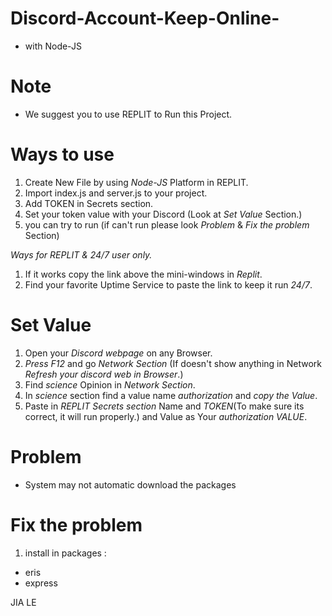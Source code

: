 # Discord-Account-Keep-Online-
- with Node-JS

# Note
- We suggest you to use REPLIT to Run this Project.

# Ways to use
  1. Create New File by using *Node-JS* Platform in REPLIT.
  2. Import index.js and server.js to your project.
  3. Add TOKEN in Secrets section.
  4. Set your token value with your Discord (Look at *Set Value* Section.)
  5. you can try to run (if can't run please look *Problem* & *Fix the problem* Section)
  
   *Ways for REPLIT & 24/7 user only.*
  1. If it works copy the link above the mini-windows in *Replit*.
  2. Find your favorite Uptime Service to paste the link to keep it run *24/7*. 

# Set Value
  1. Open your *Discord webpage* on any Browser.
  2. *Press F12* and go *Network Section* (If doesn't show anything in Network *Refresh your discord web in Browser*.)
  3. Find *science* Opinion in *Network Section*.
  4. In *science* section find a value name *authorization* and *copy the Value*.
  5. Paste in *REPLIT Secrets section* Name and *TOKEN*(To make sure its correct, it will run properly.) and Value as Your *authorization VALUE*.

# Problem
  
  - System may not automatic download the packages

# Fix the problem
1. install in packages :
  - eris
  - express
  
  
  JIA LE
